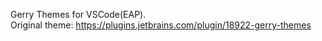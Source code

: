 Gerry Themes for VSCode(EAP).<br/>
Original theme: https://plugins.jetbrains.com/plugin/18922-gerry-themes